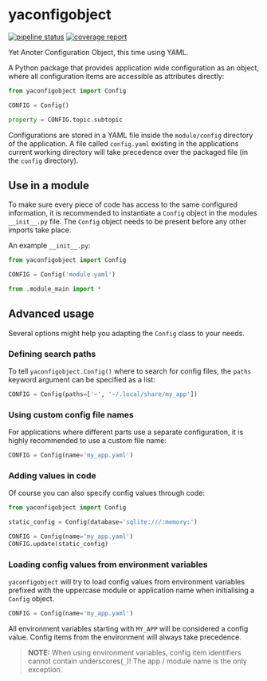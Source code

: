 yaconfigobject
==============

[![pipeline status](https://gitlab.meteoswiss.ch/APP/yaconfigobject/badges/master/pipeline.svg)](https://gitlab.meteoswiss.ch/APP/yaconfigobject/commits/master)
[![coverage report](https://gitlab.meteoswiss.ch/APP/yaconfigobject/badges/master/coverage.svg)](https://gitlab.meteoswiss.ch/APP/yaconfigobject/commits/master)


Yet Anoter Configuration Object, this time using YAML.

A Python package that provides application wide configuration as an object,
where all configuration items are accessible as attributes directly:

```python
from yaconfigobject import Config

CONFIG = Config()

property = CONFIG.topic.subtopic
```

Configurations are stored in a YAML file inside the `module/config` directory
of the application. A file called `config.yaml` existing in the applications
current working directory will take precedence over the packaged file (in the
`config` directory).


Use in a module
---------------

To make sure every piece of code has access to the same configured information,
it is recommended to instantiate a `Config` object in the modules `__init__.py`
file. The `Config` object needs to be present before any other imports take
place.

An example `__init__.py`:

```python
from yaconfigobject import Config

CONFIG = Config('module.yaml')

from .module_main import *
```


Advanced usage
--------------

Several options might help you adapting the ``Config`` class to your needs.

### Defining search paths

To tell ``yaconfigobject.Config()`` where to search for config files, the
``paths`` keyword argument can be specified as a list:

```python
CONFIG = Config(paths=['~', '~/.local/share/my_app'])
```

### Using custom config file names

For applications where different parts use a separate configuration, it is 
highly recommended to use a custom file name:

```python
CONFIG = Config(name='my_app.yaml')
```

### Adding values in code

Of course you can also specify config values through code:

```python
from yaconfigobject import Config

static_config = Config(database='sqlite:///:memory:')

CONFIG = Config(name='my_app.yaml')
CONFIG.update(static_config)
```

### Loading config values from environment variables

`yaconfigobject` will try to load config values from environment variables 
prefixed with the uppercase module or application name when initialising a 
`Config` object.

```python
CONFIG = Config(name='my_app.yaml')
```

All environment variables starting with `MY_APP` will be considered a config 
value. Config items from the environment will always take precedence.

> **NOTE:** When using environment variables, config item identifiers cannot
> contain underscores(`_`)! The app / module name is the only exception.

